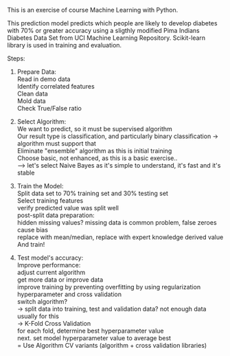 This is an exercise of course Machine Learning with Python.

This prediction model predicts which people are likely to develop diabetes with 70% or greater accuracy using a sligthly modified Pima Indians Diabetes Data Set from UCI Machine Learning Repository. Scikit-learn library is used in training and evaluation.

Steps:

1) Prepare Data:<br>
    Read in demo data<br>
    Identify correlated features<br>
    Clean data<br>
    Mold data<br>
    Check True/False ratio<br>

2) Select Algorithm:<br>
    We want to predict, so it must be supervised algorithm<br>
    Our result type is classification, and particularly binary classification -> algorithm must support that<br>
    Eliminate "ensemble" algorithm as this is initial training<br>
    Choose basic, not enhanced, as this is a basic exercise..<br>
      --> let's select Naive Bayes as it's simple to understand, it's fast and it's stable<br>
  
3) Train the Model:<br>
    Split data set to 70% training set and 30% testing set<br>
    Select training features<br>
    verify predicted value was split well<br>
    post-split data preparation:<br>
      hidden missing values? missing data is common problem, false zeroes cause bias<br>
      replace with mean/median, replace with expert knowledge derived value<br>
    And train!<br>
  
4) Test model's accuracy:<br>
    Improve performance:<br>
      adjust current algorithm<br>
      get more data or improve data<br>
      improve training by preventing overfitting by using regularization hyperparameter and cross validation<br>
      switch algorithm?<br>
      -> split data into training, test and validation data? not enough data usually for this<br>
      -> K-Fold Cross Validation<br>
        for each fold, determine best hyperparameter value<br>
        next. set model hyperparameter value to average best<br>
        = Use Algorithm CV variants (algorithm + cross validation libraries)<br>
        
  
    
